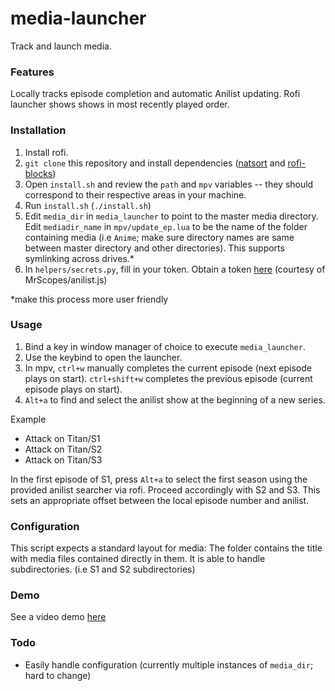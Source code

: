 # media-launcher

Track and launch media.

### Features

Locally tracks episode completion and automatic Anilist updating. Rofi launcher shows shows in most recently played order.

### Installation

1. Install rofi.
2. `git clone` this repository and install dependencies ([natsort](https://github.com/SethMMorton/natsort) and [rofi-blocks](https://github.com/OmarCastro/rofi-blocks))
3. Open `install.sh` and review the `path` and `mpv` variables -- they should correspond to their respective areas in your machine.
4. Run `install.sh` (`./install.sh`)
5. Edit `media_dir` in `media_launcher` to point to the master media directory. Edit `mediadir_name` in `mpv/update_ep.lua` to be the name of the folder containing media (i.e `Anime`; make sure directory names are same between master directory and other directories). This supports symlinking across drives.\*
6. In `helpers/secrets.py`, fill in your token. Obtain a token [here](https://anilist-token.glitch.me/) (courtesy of MrScopes/anilist.js)

\*make this process more user friendly

### Usage

1. Bind a key in window manager of choice to execute `media_launcher`.
2. Use the keybind to open the launcher.
3. In mpv, `ctrl+w` manually completes the current episode (next episode plays on start). `ctrl+shift+w` completes the previous episode (current episode plays on start).
4. `Alt+a` to find and select the anilist show at the beginning of a new series.

Example

- Attack on Titan/S1
- Attack on Titan/S2
- Attack on Titan/S3

In the first episode of S1, press `Alt+a` to select the first season using the provided anilist searcher via rofi. Proceed accordingly with S2 and S3. This sets an appropriate offset between the local episode number and anilist.

### Configuration

This script expects a standard layout for media: The folder contains the title with media files contained directly in them. It is able to handle subdirectories. (i.e S1 and S2 subdirectories)

### Demo

See a video demo [here](https://streamable.com/s5n9hl)

### Todo

- Easily handle configuration (currently multiple instances of `media_dir`; hard to change)
